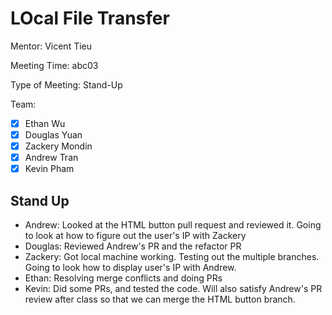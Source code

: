 # LOcal File Transfer #

Mentor: Vicent Tieu

Meeting Time: abc03

Type of Meeting: Stand-Up

Team: 
- [x] Ethan Wu
- [x] Douglas Yuan 
- [x] Zackery Mondin
- [x] Andrew Tran 
- [x] Kevin Pham

## Stand Up ##
- Andrew: Looked at the HTML button pull request and reviewed it. Going to look at how to figure out the user's IP with Zackery
- Douglas: Reviewed Andrew's PR and the refactor PR
- Zackery: Got local machine working. Testing out the multiple branches. Going to look how to display user's IP with Andrew. 
- Ethan: Resolving merge conflicts and doing PRs 
- Kevin: Did some PRs, and tested the code. Will also satisfy Andrew's PR review after class so that we can merge the HTML button branch.
